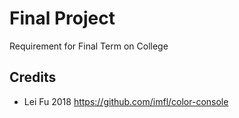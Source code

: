 # Final Project

Requirement for Final Term on College

## Credits

- Lei Fu 2018 <https://github.com/imfl/color-console>

